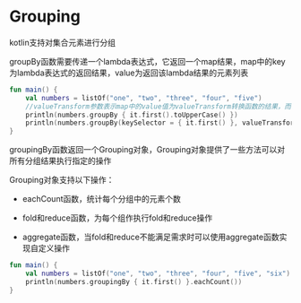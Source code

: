 # Grouping
kotlin支持对集合元素进行分组

groupBy函数需要传递一个lambda表达式，它返回一个map结果，map中的key为lambda表达式的返回结果，value为返回该lambda结果的元素列表

```kotlin
fun main() {
    val numbers = listOf("one", "two", "three", "four", "five")
    //valueTransform参数表示map中的value值为valueTransform转换函数的结果，而不是原始元素
    println(numbers.groupBy { it.first().toUpperCase() })
    println(numbers.groupBy(keySelector = { it.first() }, valueTransform = { it.toUpperCase() }))
}
```

groupingBy函数返回一个Grouping对象，Grouping对象提供了一些方法可以对所有分组结果执行指定的操作

Grouping对象支持以下操作：

* eachCount函数，统计每个分组中的元素个数

* fold和reduce函数，为每个组作执行fold和reduce操作

* aggregate函数，当fold和reduce不能满足需求时可以使用aggregate函数实现自定义操作

```kotlin
fun main() {
    val numbers = listOf("one", "two", "three", "four", "five", "six")
    println(numbers.groupingBy { it.first() }.eachCount())
}
```

